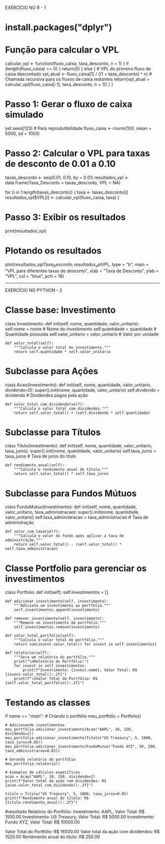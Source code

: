 EXERCÍCIO NO R - 1
# install.packages("dplyr")

# Função para calcular o VPL
calcular_vpl <- function(fluxo_caixa, taxa_desconto, n = 1) {
  if (length(fluxo_caixa) == 0) {
    return(0)
  } else {
    # VPL do primeiro fluxo de caixa descontado
    vpl_atual <- fluxo_caixa[1] / ((1 + taxa_desconto) ^ n)
    # Chamada recursiva para os fluxos de caixa restantes
    return(vpl_atual + calcular_vpl(fluxo_caixa[-1], taxa_desconto, n + 1))
  }
}

# Passo 1: Gerar o fluxo de caixa simulado
set.seed(123) # Para reprodutibilidade
fluxo_caixa <- rnorm(100, mean = 5000, sd = 1000)

# Passo 2: Calcular o VPL para taxas de desconto de 0.01 a 0.10
taxas_desconto <- seq(0.01, 0.10, by = 0.01)
resultados_vpl <- data.frame(Taxa_Desconto = taxas_desconto, VPL = NA)

for (i in 1:length(taxas_desconto)) {
  taxa <- taxas_desconto[i]
  resultados_vpl$VPL[i] <- calcular_vpl(fluxo_caixa, taxa)
}

# Passo 3: Exibir os resultados
print(resultados_vpl)

# Plotando os resultados
plot(resultados_vpl$Taxa_Desconto, resultados_vpl$VPL, type = "b",
     main = "VPL para diferentes taxas de desconto",
     xlab = "Taxa de Desconto", ylab = "VPL",
     col = "blue", pch = 16)

_________________________________________

EXERCÍCIO NO PYTHON – 2
# Classe base: Investimento
class Investimento:
    def _init_(self, nome, quantidade, valor_unitario):
        self.nome = nome  # Nome do investimento
        self.quantidade = quantidade  # Quantidade possuída
        self.valor_unitario = valor_unitario  # Valor por unidade

    def valor_total(self):
        """Calcula o valor total do investimento."""
        return self.quantidade * self.valor_unitario

# Subclasse para Ações
class Acao(Investimento):
    def _init_(self, nome, quantidade, valor_unitario, dividendo=0):
        super()._init_(nome, quantidade, valor_unitario)
        self.dividendo = dividendo  # Dividendos pagos pela ação

    def valor_total_com_dividendo(self):
        """Calcula o valor total com dividendos."""
        return self.valor_total() + (self.dividendo * self.quantidade)

# Subclasse para Títulos
class Titulo(Investimento):
    def _init_(self, nome, quantidade, valor_unitario, taxa_juros):
        super()._init_(nome, quantidade, valor_unitario)
        self.taxa_juros = taxa_juros  # Taxa de juros do título

    def rendimento_anual(self):
        """Calcula o rendimento anual do título."""
        return self.valor_total() * self.taxa_juros

# Subclasse para Fundos Mútuos
class FundoMutuo(Investimento):
    def _init_(self, nome, quantidade, valor_unitario, taxa_administracao):
        super()._init_(nome, quantidade, valor_unitario)
        self.taxa_administracao = taxa_administracao  # Taxa de administração

    def valor_com_taxa(self):
        """Calcula o valor do fundo após aplicar a taxa de administração."""
        return self.valor_total() - (self.valor_total() * self.taxa_administracao)

# Classe Portfolio para gerenciar os investimentos
class Portfolio:
    def _init_(self):
        self.investimentos = []

    def adicionar_investimento(self, investimento):
        """Adiciona um investimento ao portfólio."""
        self.investimentos.append(investimento)

    def remover_investimento(self, investimento):
        """Remove um investimento do portfólio."""
        self.investimentos.remove(investimento)

    def valor_total_portfolio(self):
        """Calcula o valor total do portfólio."""
        return sum(invest.valor_total() for invest in self.investimentos)

    def relatorio(self):
        """Gera um relatório do portfólio."""
        print("\nRelatório do Portfólio:")
        for invest in self.investimentos:
            print(f"Investimento: {invest.nome}, Valor Total: R$ {invest.valor_total():.2f}")
        print(f"\nValor Total do Portfólio: R$ {self.valor_total_portfolio():.2f}")

# Testando as classes
if _name_ == "_main_":
    # Criando o portfólio
    meu_portfolio = Portfolio()

    # Adicionando investimentos
    meu_portfolio.adicionar_investimento(Acao("AAPL", 10, 150, dividendo=2))
    meu_portfolio.adicionar_investimento(Titulo("US Treasury", 5, 1000, taxa_juros=0.05))
    meu_portfolio.adicionar_investimento(FundoMutuo("Fundo XYZ", 50, 200, taxa_administracao=0.02))

    # Gerando relatório do portfólio
    meu_portfolio.relatorio()

    # Exemplos de cálculos específicos
    acao = Acao("AAPL", 10, 150, dividendo=2)
    print(f"Valor total da ação com dividendos: R$ {acao.valor_total_com_dividendo():.2f}")

    titulo = Titulo("US Treasury", 5, 1000, taxa_juros=0.05)
    print(f"Rendimento anual do título: R$ {titulo.rendimento_anual():.2f}")

#resultado
Relatório do Portfólio:
Investimento: AAPL, Valor Total: R$ 1500.00
Investimento: US Treasury, Valor Total: R$ 5000.00
Investimento: Fundo XYZ, Valor Total: R$ 10000.00

Valor Total do Portfólio: R$ 16500.00
Valor total da ação com dividendos: R$ 1520.00
Rendimento anual do título: R$ 250.00
